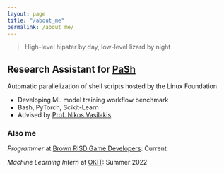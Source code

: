 ```yaml
---
layout: page
title: "/about_me"
permalink: /about_me/
---
```

> High-level hipster by day, low-level lizard by night

## Research Assistant for [PaSh](https://binpa.sh/) 
Automatic parallelization of shell scripts hosted by the Linux Foundation
- Developing ML model training workflow benchmark
- Bash, PyTorch, Scikit-Learn
- Advised by [Prof. Nikos Vasilakis](http://nikos.vasilak.is/)

### Also me
*Programmer* at [Brown RISD Game Developers](https://brownrisdgames.itch.io/): Current

*Machine Learning Intern* at [OKIT](https://okit.co/): Summer 2022